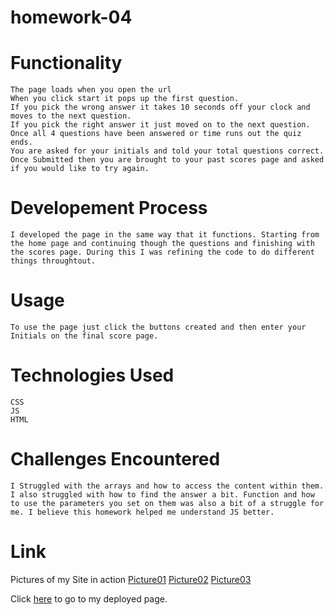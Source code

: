 # homework-04
 # Functionality
    The page loads when you open the url
    When you click start it pops up the first question.
    If you pick the wrong answer it takes 10 seconds off your clock and moves to the next question.
    If you pick the right answer it just moved on to the next question.
    Once all 4 questions have been answered or time runs out the quiz ends.
    You are asked for your initials and told your total questions correct.
    Once Submitted then you are brought to your past scores page and asked if you would like to try again.
# Developement Process
    I developed the page in the same way that it functions. Starting from the home page and continuing though the questions and finishing with the scores page. During this I was refining the code to do different things throughtout.
# Usage
    To use the page just click the buttons created and then enter your Initials on the final score page.
# Technologies Used
    CSS
    JS
    HTML
# Challenges Encountered
    I Struggled with the arrays and how to access the content within them. I also struggled with how to find the answer a bit. Function and how to use the parameters you set on them was also a bit of a struggle for me. I believe this homework helped me understand JS better.
# Link
Pictures of my Site in action
[Picture01](https://github.com/RyanCarey18/homework-04/blob/main/assets/screenshot01.png)
[Picture02](https://github.com/RyanCarey18/homework-04/blob/main/assets/screenshot02.png)
[Picture03](https://github.com/RyanCarey18/homework-04/blob/main/assets/screenshot03.png)

Click [here](https://ryancarey18.github.io/homework-04/) to go to my deployed page.